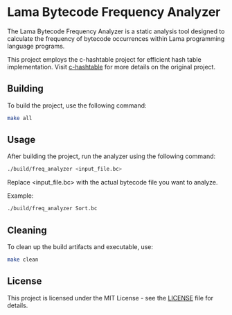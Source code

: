# Lama Bytecode Frequency Analyzer

The Lama Bytecode Frequency Analyzer is a static analysis tool designed to calculate the frequency of bytecode occurrences within Lama programming language programs.

This project employs the c-hashtable project for efficient hash table implementation. Visit [c-hashtable](https://github.com/davidar/c-hashtable) for more details on the original project.

## Building

To build the project, use the following command:

```bash
make all
```

## Usage

After building the project, run the analyzer using the following command:
```bash
./build/freq_analyzer <input_file.bc>
```

Replace <input_file.bc> with the actual bytecode file you want to analyze.

Example:
```bash
./build/freq_analyzer Sort.bc
```

## Cleaning
To clean up the build artifacts and executable, use:

```bash
make clean
```

## License

This project is licensed under the MIT License - see the [LICENSE](LICENSE) file for details.

